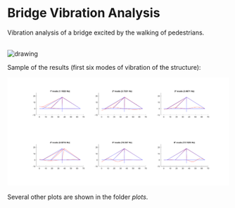 # Bridge Vibration Analysis
  
Vibration analysis of a bridge excited by the walking of pedestrians.

<br><img src="https://user-images.githubusercontent.com/70666266/146541427-62eeb771-ef16-4658-805c-776cdf3a301f.jpg" alt="drawing" width="600"/>

Sample of the results (first six modes of vibration of the structure):

<img src="plots/modaldx1.png" alt="drawing" width="800"/>

Several other plots are shown in the folder *plots*.
